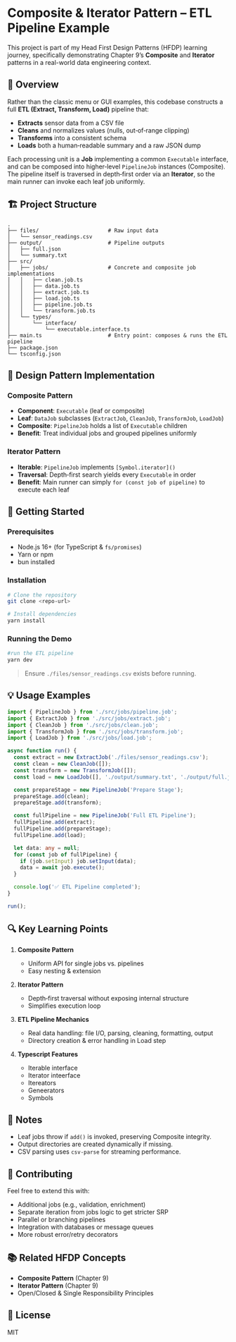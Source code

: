# Composite & Iterator Pattern – ETL Pipeline Example

This project is part of my Head First Design Patterns (HFDP) learning journey, specifically demonstrating Chapter 9’s **Composite** and **Iterator** patterns in a real-world data engineering context.

## 🎯 Overview

Rather than the classic menu or GUI examples, this codebase constructs a full **ETL (Extract, Transform, Load)** pipeline that:

- **Extracts** sensor data from a CSV file
- **Cleans** and normalizes values (nulls, out‑of‑range clipping)
- **Transforms** into a consistent schema
- **Loads** both a human‑readable summary and a raw JSON dump

Each processing unit is a **Job** implementing a common `Executable` interface, and can be composed into higher‑level `PipelineJob` instances (Composite). The pipeline itself is traversed in depth‑first order via an **Iterator**, so the main runner can invoke each leaf job uniformly.

## 🏗️ Project Structure

```
.
├── files/                      # Raw input data
│   └── sensor_readings.csv
├── output/                     # Pipeline outputs
│   ├── full.json
│   └── summary.txt
├── src/
│   ├── jobs/                   # Concrete and composite job implementations
│   │   ├── clean.job.ts
│   │   ├── data.job.ts
│   │   ├── extract.job.ts
│   │   ├── load.job.ts
│   │   ├── pipeline.job.ts
│   │   └── transform.job.ts
│   └── types/
│       └── interface/
│           └── executable.interface.ts
├── main.ts                     # Entry point: composes & runs the ETL pipeline
├── package.json
└── tsconfig.json
```

## 🎨 Design Pattern Implementation

### Composite Pattern

- **Component**: `Executable` (leaf or composite)
- **Leaf**: `DataJob` subclasses (`ExtractJob`, `CleanJob`, `TransformJob`, `LoadJob`)
- **Composite**: `PipelineJob` holds a list of `Executable` children
- **Benefit**: Treat individual jobs and grouped pipelines uniformly

### Iterator Pattern

- **Iterable**: `PipelineJob` implements `[Symbol.iterator]()`
- **Traversal**: Depth‑first search yields every `Executable` in order
- **Benefit**: Main runner can simply `for (const job of pipeline)` to execute each leaf

## 🚀 Getting Started

### Prerequisites

- Node.js 16+ (for TypeScript & `fs/promises`)
- Yarn or npm
- bun installed

### Installation

```bash
# Clone the repository
git clone <repo-url>

# Install dependencies
yarn install
```

### Running the Demo

```bash
#run the ETL pipeline
yarn dev
```

> Ensure `./files/sensor_readings.csv` exists before running.

## 💡 Usage Examples

```typescript
import { PipelineJob } from './src/jobs/pipeline.job';
import { ExtractJob } from './src/jobs/extract.job';
import { CleanJob } from './src/jobs/clean.job';
import { TransformJob } from './src/jobs/transform.job';
import { LoadJob } from './src/jobs/load.job';

async function run() {
  const extract = new ExtractJob('./files/sensor_readings.csv');
  const clean = new CleanJob([]);
  const transform = new TransformJob([]);
  const load = new LoadJob([], './output/summary.txt', './output/full.json.txt');

  const prepareStage = new PipelineJob('Prepare Stage');
  prepareStage.add(clean);
  prepareStage.add(transform);

  const fullPipeline = new PipelineJob('Full ETL Pipeline');
  fullPipeline.add(extract);
  fullPipeline.add(prepareStage);
  fullPipeline.add(load);

  let data: any = null;
  for (const job of fullPipeline) {
    if (job.setInput) job.setInput(data);
    data = await job.execute();
  }

  console.log('✅ ETL Pipeline completed');
}

run();
```

## 🔍 Key Learning Points

1. **Composite Pattern**
   - Uniform API for single jobs vs. pipelines
   - Easy nesting & extension

2. **Iterator Pattern**
   - Depth‑first traversal without exposing internal structure
   - Simplifies execution loop

3. **ETL Pipeline Mechanics**
   - Real data handling: file I/O, parsing, cleaning, formatting, output
   - Directory creation & error handling in Load step

4. **Typescript Features**
   - Iterable interface
   - Iterator inteerface
   - Itereators
   - Geneerators
   - Symbols

## 📝 Notes

- Leaf jobs throw if `add()` is invoked, preserving Composite integrity.
- Output directories are created dynamically if missing.
- CSV parsing uses `csv-parse` for streaming performance.

## 🤝 Contributing

Feel free to extend this with:

- Additional jobs (e.g., validation, enrichment)
- Separate iteration from jobs logic to get stricter SRP
- Parallel or branching pipelines
- Integration with databases or message queues
- More robust error/retry decorators

## 📚 Related HFDP Concepts

- **Composite Pattern** (Chapter 9)
- **Iterator Pattern** (Chapter 9)
- Open/Closed & Single Responsibility Principles

## 📄 License

MIT

